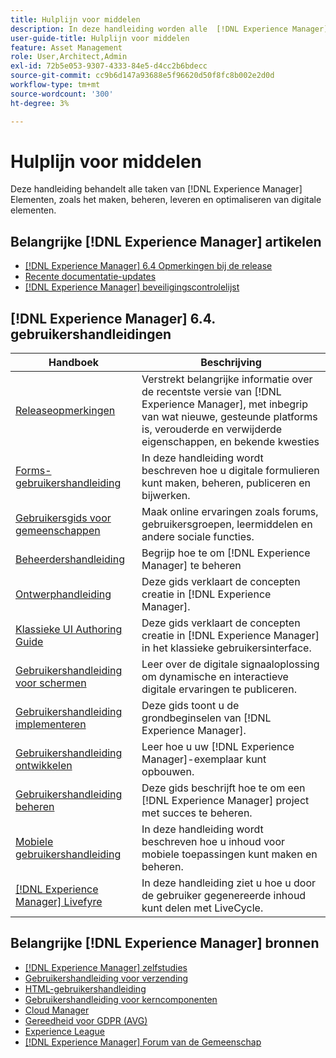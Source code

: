 ```yaml
---
title: Hulplijn voor middelen
description: In deze handleiding worden alle  [!DNL Experience Manager] Elemententaken besproken, zoals het maken, beheren, leveren en optimaliseren van digitale elementen.
user-guide-title: Hulplijn voor middelen
feature: Asset Management
role: User,Architect,Admin
exl-id: 72b5e053-9307-4333-84e5-d4cc2b6bdecc
source-git-commit: cc9b6d147a93688e5f96620d50f8fc8b002e2d0d
workflow-type: tm+mt
source-wordcount: '300'
ht-degree: 3%

---
```


# Hulplijn voor middelen

Deze handleiding behandelt alle taken van [!DNL Experience Manager] Elementen, zoals het maken, beheren, leveren en optimaliseren van digitale elementen.

## Belangrijke [!DNL Experience Manager] artikelen

* [[!DNL Experience Manager] 6.4 Opmerkingen bij de release](/help/release-notes/home.md)
* [Recente documentatie-updates](https://experienceleague.adobe.com/docs/experience-manager-release-information/aem-release-updates/doc-updates/documentation-updates.html)
* [[!DNL Experience Manager] beveiligingscontrolelijst](/help/sites-administering/security-checklist.md)

## [!DNL Experience Manager] 6.4. gebruikershandleidingen

| Handboek | Beschrijving |
|--- |---|
| [Releaseopmerkingen](/help/release-notes/home.md) | Verstrekt belangrijke informatie over de recentste versie van [!DNL Experience Manager], met inbegrip van wat nieuwe, gesteunde platforms is, verouderde en verwijderde eigenschappen, en bekende kwesties |
| [Forms-gebruikershandleiding](/help/forms/home.md) | In deze handleiding wordt beschreven hoe u digitale formulieren kunt maken, beheren, publiceren en bijwerken. |
| [Gebruikersgids voor gemeenschappen](/help/communities/home.md) | Maak online ervaringen zoals forums, gebruikersgroepen, leermiddelen en andere sociale functies. |
| [Beheerdershandleiding](/help/sites-administering/home.md) | Begrijp hoe te om [!DNL Experience Manager] te beheren |
| [Ontwerphandleiding](/help/sites-authoring/home.md) | Deze gids verklaart de concepten creatie in [!DNL Experience Manager]. |
| [Klassieke UI Authoring Guide](/help/sites-classic-ui-authoring/home.md) | Deze gids verklaart de concepten creatie in [!DNL Experience Manager] in het klassieke gebruikersinterface. |
| [Gebruikershandleiding voor schermen](https://experienceleague.adobe.com/docs/experience-manager-screens/user-guide/aem-screens-introduction.html) | Leer over de digitale signaaloplossing om dynamische en interactieve digitale ervaringen te publiceren. |
| [Gebruikershandleiding implementeren](/help/sites-deploying/home.md) | Deze gids toont u de grondbeginselen van [!DNL Experience Manager]. |
| [Gebruikershandleiding ontwikkelen](/help/sites-developing/home.md) | Leer hoe u uw [!DNL Experience Manager]-exemplaar kunt opbouwen. |
| [Gebruikershandleiding beheren](/help/managing/home.md) | Deze gids beschrijft hoe te om een [!DNL Experience Manager] project met succes te beheren. |
| [Mobiele gebruikershandleiding](/help/mobile/home.md) | In deze handleiding wordt beschreven hoe u inhoud voor mobiele toepassingen kunt maken en beheren. |
| [[!DNL Experience Manager]  Livefyre](https://experienceleague.adobe.com/docs/livefyre/using/home.html) | In deze handleiding ziet u hoe u door de gebruiker gegenereerde inhoud kunt delen met LiveCycle. |

## Belangrijke [!DNL Experience Manager] bronnen

* [[!DNL Experience Manager]  zelfstudies](https://experienceleague.adobe.com/docs/experience-manager-tutorials.html)
* [Gebruikershandleiding voor verzending](https://experienceleague.adobe.com/docs/experience-manager-dispatcher/using/dispatcher.html)
* [HTML-gebruikershandleiding](https://experienceleague.adobe.com/docs/experience-manager-htl/using/overview.html)
* [Gebruikershandleiding voor kerncomponenten](https://experienceleague.adobe.com/docs/experience-manager-core-components/using/introduction.html)
* [Cloud Manager](https://experienceleague.adobe.com/docs/experience-manager-cloud-manager/using/introduction-to-cloud-manager.html)
* [Gereedheid voor GDPR (AVG)](/help/managing/data-protection-and-privacy.md)
* [Experience League](https://experienceleague.adobe.com/?promoid=K42KVXHD&amp;mv=other#recommended/solutions/experience-manager)
* [[!DNL Experience Manager]  Forum van de Gemeenschap](https://experienceleaguecommunities.adobe.com/t5/adobe-experience-manager/ct-p/adobe-experience-manager-community)
